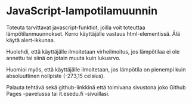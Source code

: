 # JavaScript-lampotilamuunnin

Toteuta tarvittavat javascript-funktiot, joilla voit toteuttaa lämpötilanmuunnokset. Kerro käyttäjälle vastaus html-elementissä. Älä käytä alert-ikkunaa.

Huolehdi, että käyttäjälle ilmoitetaan virheilmoitus, jos lämpötilaa ei ole annettu tai siinä on jotain muuta kuin lukuarvo. 

Huomioi myös, että käyttäjälle ilmoitetaan, jos lämpötila on pienempi kuin absoluuttinen nollpiste (-273,15 celsius).

Palauta tehtävä sekä github-linkkinä että toimivana sivustona joko Github Pages -pavelussa tai it.esedu.fi -sivuillasi.
